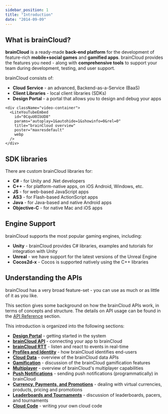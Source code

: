 ```yaml
---
sidebar_position: 1
title: "Introduction"
date: "2014-09-09"
---
```


<!-- [![brainCloud Stack](images/BC_TechStack_05.png)](images/BC_TechStack_05.png) -->

## What is brainCloud?

**brainCloud** is a ready-made **back-end platform** for the development of feature-rich **mobile+social games** and **gamified apps**. brainCloud provides the features you need - along with **comprehensive tools** to support your team during development, testing, and user support.

brainCloud consists of:

- **Cloud Service** - an advanced, Backend-as-a-Service (BaaS)
- **Client Libraries** - local client libraries (SDKs)
- **Design Portal** - a portal that allows you to design and debug your apps

```mdx-code-block
<div className="video-container">
  <LiteYouTubeEmbed
    id="0CquU0IbUD8"
    params="autoplay=1&autohide=1&showinfo=0&rel=0"
    title="brainCloud overview"
    poster="maxresdefault"
    webp
  />
</div>
```

## SDK libraries

There are custom brainCloud libraries for:

- **C#** - for Unity and .Net developers
- **C++** - for platform-native apps, on iOS Android, Windows, etc.
- **JS** - for web-based JavaScript apps
- **AS3** - for Flash-based ActionScript apps
- **Java** - for Java-based and native Android apps
- **Objective-C** - for native Mac and iOS apps

## Engine Support

brainCloud supports the most popular gaming engines, including:

- **Unity** - brainCloud provides C# libraries, examples and tutorials for integration with Unity
- **Unreal** - we have support for the latest versions of the Unreal Engine
- **Cocos2d-x** - Cocos is supported natively using the C++ libraries

## Understanding the APIs

brainCloud has a very broad feature-set - you can use as much or as little of it as you like.

This section gives some background on how the brainCloud APIs work, in terms of concepts and structure. The details on API usage can be found in the [API Reference](/learn/api-reference/) section.

This introduction is organized into the following sections:

- **[Design Portal](/learn/introduction/design-portal/)** -  getting started in the system
- **[brainCloud API](/learn/introduction/braincloud-api/)** -  connecting your app to brainCloud
- **[brainCloud RTT](/learn/introduction/braincloud-rtt/)** -  listen and react to events in real-time
- **[Profiles and Identity](/learn/introduction/profiles-and-identity/)** - how brainCloud identifies end-users
- **[Cloud Data](/learn/introduction/cloud-data/)** - overview of the brainCloud data APIs
- **[Gamification](/learn/introduction/gamification/)** - discussion of the brainCloud gamification features
- **[Multiplayer](/learn/introduction/multiplayer/)** - overview of brainCloud's multiplayer capabilities
- **[Push Notifications](/learn/introduction/notifications/)** - sending push notifications (programmatically) in brainCloud
- **[Currency, Payments, and Promotions](/learn/introduction/currency-and-payments/)** - dealing with virtual currencies, products, pricing and promotions
- **[Leaderboards and Tournaments](/learn/introduction/leaderboards-and-tournaments/)** - discussion of leaderboards, pacers, and tournaments
- **[Cloud Code](/learn/introduction/cloud-code/)** - writing your own cloud code


<DocCardList />